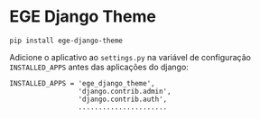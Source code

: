# EGE Django Theme

```
pip install ege-django-theme
```

Adicione o aplicativo ao ```settings.py``` na variável de configuração ```INSTALLED_APPS``` antes das aplicações do django:

```
INSTALLED_APPS = 'ege_django_theme',
                 'django.contrib.admin',
                 'django.contrib.auth',
                 ......................
```
